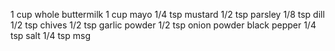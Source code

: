 1 cup whole buttermilk
1 cup mayo
1/4 tsp mustard
1/2 tsp parsley
1/8 tsp dill
1/2 tsp chives
1/2 tsp garlic powder
1/2 tsp onion powder
black pepper
1/4 tsp salt
1/4 tsp msg
